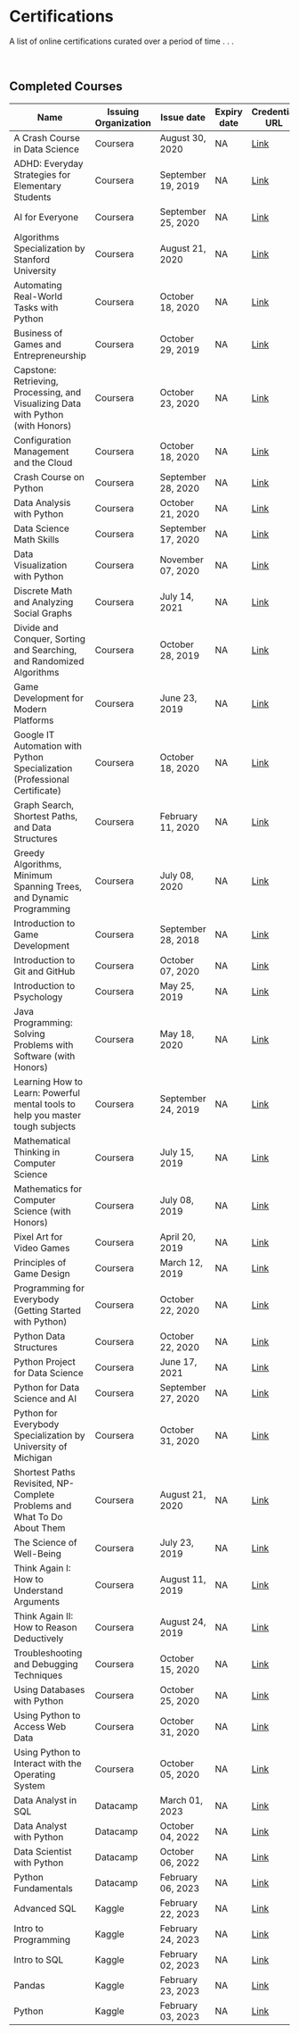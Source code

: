 # Certifications

A list of online certifications curated over a period of time . . .

<br/>

## Completed Courses

| Name                                                                             | Issuing Organization | Issue date         | Expiry date | Credential URL                                                                                              | 
| -------------------------------------------------------------------------------- | -------------------- | ------------------ | ----------- | ----------------------------------------------------------------------------------------------------------- | 
| A Crash Course in Data Science                                                   | Coursera             | August 30, 2020    | NA          | [Link](https://www.coursera.org/account/accomplishments/certificate/S7UGT8KG3H93)                           | 
| ADHD: Everyday Strategies for Elementary Students                                | Coursera             | September 19, 2019 | NA          | [Link](https://www.coursera.org/account/accomplishments/certificate/Q745XTXEE5AQ)                           | 
| AI for Everyone                                                                  | Coursera             | September 25, 2020 | NA          | [Link](https://www.coursera.org/account/accomplishments/certificate/UGXM4M945Y4M)                           | 
| Algorithms Specialization by Stanford University                                 | Coursera             | August 21, 2020    | NA          | [Link](https://www.coursera.org/account/accomplishments/specialization/certificate/3FMAYJ2SY5E2)            | 
| Automating Real-World Tasks with Python                                          | Coursera             | October 18, 2020   | NA          | [Link](https://www.coursera.org/account/accomplishments/certificate/ZEP3EKQ4QVC6)                           | 
| Business of Games and Entrepreneurship                                           | Coursera             | October 29, 2019   | NA          | [Link](https://www.coursera.org/account/accomplishments/certificate/CGJEM3N8EJFD)                           | 
| Capstone: Retrieving, Processing, and Visualizing Data with Python (with Honors) | Coursera             | October 23, 2020   | NA          | [Link](https://www.coursera.org/account/accomplishments/certificate/KF3DZ9HJ8TZ8)                           | 
| Configuration Management and the Cloud                                           | Coursera             | October 18, 2020   | NA          | [Link](https://www.coursera.org/account/accomplishments/certificate/A3VJZ3BXCFLL)                           | 
| Crash Course on Python                                                           | Coursera             | September 28, 2020 | NA          | [Link](https://www.coursera.org/account/accomplishments/certificate/S79RVS9YENL2)                           | 
| Data Analysis with Python                                                        | Coursera             | October 21, 2020   | NA          | [Link](https://www.coursera.org/account/accomplishments/certificate/A6GAPGYA5KKT)                           | 
| Data Science Math Skills                                                         | Coursera             | September 17, 2020 | NA          | [Link](https://www.coursera.org/account/accomplishments/certificate/BXBVDU3XMMG8)                           | 
| Data Visualization with Python                                                   | Coursera             | November 07, 2020  | NA          | [Link](https://www.coursera.org/account/accomplishments/certificate/ZFP5LSBE3E74)                           | 
| Discrete Math and Analyzing Social Graphs                                        | Coursera             | July 14, 2021      | NA          | [Link](https://www.coursera.org/account/accomplishments/certificate/HV9H855KJ4NM)                           | 
| Divide and Conquer, Sorting and Searching, and Randomized Algorithms             | Coursera             | October 28, 2019   | NA          | [Link](https://www.coursera.org/account/accomplishments/certificate/972T7LYJN87G)                           | 
| Game Development for Modern Platforms                                            | Coursera             | June 23, 2019      | NA          | [Link](https://www.coursera.org/account/accomplishments/certificate/XNADJFKJVTHS)                           | 
| Google IT Automation with Python Specialization (Professional Certificate)       | Coursera             | October 18, 2020   | NA          | [Link](https://www.coursera.org/account/accomplishments/specialization/certificate/D97P882V2XGR)            | 
| Graph Search, Shortest Paths, and Data Structures                                | Coursera             | February 11, 2020  | NA          | [Link](https://www.coursera.org/account/accomplishments/certificate/WU8ULWETLMA4)                           | 
| Greedy Algorithms, Minimum Spanning Trees, and Dynamic Programming               | Coursera             | July 08, 2020      | NA          | [Link](https://www.coursera.org/account/accomplishments/certificate/AMXKK9EN68KE)                           | 
| Introduction to Game Development                                                 | Coursera             | September 28, 2018 | NA          | [Link](https://www.coursera.org/account/accomplishments/certificate/ZEFZ6UWY8SVS)                           | 
| Introduction to Git and GitHub                                                   | Coursera             | October 07, 2020   | NA          | [Link](https://www.coursera.org/account/accomplishments/certificate/27JZTFR2RTEB)                           | 
| Introduction to Psychology                                                       | Coursera             | May 25, 2019       | NA          | [Link](https://www.coursera.org/account/accomplishments/certificate/4QYG4M5YC8LF)                           | 
| Java Programming: Solving Problems with Software (with Honors)                   | Coursera             | May 18, 2020       | NA          | [Link](https://www.coursera.org/account/accomplishments/certificate/43H423Z2H2JT)                           | 
| Learning How to Learn: Powerful mental tools to help you master tough subjects   | Coursera             | September 24, 2019 | NA          | [Link](https://www.coursera.org/account/accomplishments/certificate/C6GYZFERBGJK)                           | 
| Mathematical Thinking in Computer Science                                        | Coursera             | July 15, 2019      | NA          | [Link](https://www.coursera.org/account/accomplishments/certificate/U4F76XBHJVE5)                           | 
| Mathematics for Computer Science (with Honors)                                   | Coursera             | July 08, 2019      | NA          | [Link](https://www.coursera.org/account/accomplishments/certificate/TWE249ULDPXU)                           | 
| Pixel Art for Video Games                                                        | Coursera             | April 20, 2019     | NA          | [Link](https://www.coursera.org/account/accomplishments/certificate/QYKZ4TSWLZ2H)                           | 
| Principles of Game Design                                                        | Coursera             | March 12, 2019     | NA          | [Link](https://www.coursera.org/account/accomplishments/certificate/RRCBQHPWMP4G)                           | 
| Programming for Everybody (Getting Started with Python)                          | Coursera             | October 22, 2020   | NA          | [Link](https://www.coursera.org/account/accomplishments/certificate/DXQD5JW8X6KY)                           | 
| Python Data Structures                                                           | Coursera             | October 22, 2020   | NA          | [Link](https://www.coursera.org/account/accomplishments/certificate/WV2KBV2D23P3)                           | 
| Python Project for Data Science                                                  | Coursera             | June 17, 2021      | NA          | [Link](https://www.coursera.org/account/accomplishments/certificate/6LXDP2Y8PA94)                           | 
| Python for Data Science and AI                                                   | Coursera             | September 27, 2020 | NA          | [Link](https://www.coursera.org/account/accomplishments/certificate/VUMK6RWTLW9H)                           | 
| Python for Everybody Specialization by University of Michigan                    | Coursera             | October 31, 2020   | NA          | [Link](https://www.coursera.org/account/accomplishments/specialization/certificate/QHPLE344WD28)            | 
| Shortest Paths Revisited, NP-Complete Problems and What To Do About Them         | Coursera             | August 21, 2020    | NA          | [Link](https://www.coursera.org/account/accomplishments/certificate/QL47PMG9E7RQ)                           | 
| The Science of Well-Being                                                        | Coursera             | July 23, 2019      | NA          | [Link](https://www.coursera.org/account/accomplishments/certificate/YFGHD4DAQF7Z)                           | 
| Think Again I: How to Understand Arguments                                       | Coursera             | August 11, 2019    | NA          | [Link](https://www.coursera.org/account/accomplishments/certificate/DKGQTNM2ALFB)                           | 
| Think Again II: How to Reason Deductively                                        | Coursera             | August 24, 2019    | NA          | [Link](https://www.coursera.org/account/accomplishments/certificate/JR5UBU8AQPMN)                           | 
| Troubleshooting and Debugging Techniques                                         | Coursera             | October 15, 2020   | NA          | [Link](https://www.coursera.org/account/accomplishments/certificate/MVZVAK85H87M)                           | 
| Using Databases with Python                                                      | Coursera             | October 25, 2020   | NA          | [Link](https://www.coursera.org/account/accomplishments/certificate/F37X6KGFPQUW)                           | 
| Using Python to Access Web Data                                                  | Coursera             | October 31, 2020   | NA          | [Link](https://www.coursera.org/account/accomplishments/certificate/4NYSPEFZZAT4)                           | 
| Using Python to Interact with the Operating System                               | Coursera             | October 05, 2020   | NA          | [Link](https://www.coursera.org/account/accomplishments/certificate/BPQ8N2YQ4RZU)                           | 
| Data Analyst in SQL                                                              | Datacamp             | March 01, 2023     | NA          | [Link](https://www.datacamp.com/statement-of-accomplishment/track/d79ffddff00ce02c3c8515a68714524deeacd9db) | 
| Data Analyst with Python                                                         | Datacamp             | October 04, 2022   | NA          | [Link](https://www.datacamp.com/statement-of-accomplishment/track/ddbab617ccaec362bf8e3d5866d488d34018cb73) | 
| Data Scientist with Python                                                       | Datacamp             | October 06, 2022   | NA          | [Link](https://www.datacamp.com/statement-of-accomplishment/track/b35837ca03143c964137a5ec914ee9676ffabe82) | 
| Python Fundamentals                                                              | Datacamp             | February 06, 2023  | NA          | [Link](https://www.datacamp.com/statement-of-accomplishment/track/c01f406752333750182c8ef4a47af2cff13329e3) | 
| Advanced SQL                                                                     | Kaggle               | February 22, 2023  | NA          | [Link](https://www.kaggle.com/learn/certification/crypticsy/advanced-sql)                                   | 
| Intro to Programming                                                             | Kaggle               | February 24, 2023  | NA          | [Link](https://www.kaggle.com/learn/certification/crypticsy/intro-to-programming)                           | 
| Intro to SQL                                                                     | Kaggle               | February 02, 2023  | NA          | [Link](https://www.kaggle.com/learn/certification/crypticsy/intro-to-sql)                                   | 
| Pandas                                                                           | Kaggle               | February 23, 2023  | NA          | [Link](https://www.kaggle.com/learn/certification/crypticsy/pandas)                                         | 
| Python                                                                           | Kaggle               | February 03, 2023  | NA          | [Link](https://www.kaggle.com/learn/certification/crypticsy/python)                                         | 

<base target='_blank'>